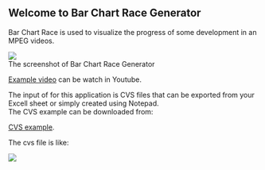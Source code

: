 ## Welcome to Bar Chart Race Generator

Bar Chart Race is used to visualize the progress of some development in an MPEG videos.<br/>

<img src="https://yoyokits.github.io/BarChartRaceNet/images/CekliBarChartRaceVersionAlpha0.jpg"><br/>
The screenshot of Bar Chart Race Generator

[Example video](https://www.youtube.com/watch?v=Xtnz7N6mwX4) can be watch in Youtube.

The input of for this application is CVS files that can be exported from your Excell sheet or simply created using Notepad.<br/>
The CVS example can be downloaded from:<br/>

[CVS example](https://github.com/yoyokits/BarChartRaceNet/tree/master/docs/examples).

The cvs file is like:

<img src="https://yoyokits.github.io/BarChartRaceNet/images/CsvSourceExample.jpg"><br/>
